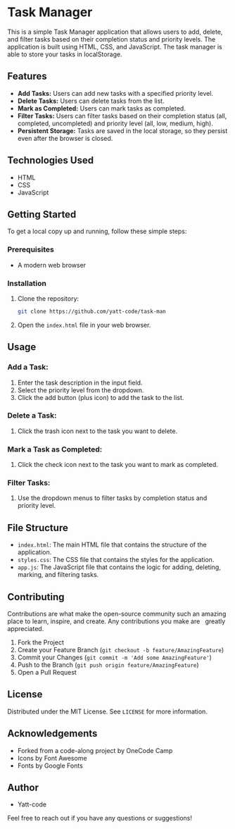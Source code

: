 # Task Manager

This is a simple Task Manager application that allows users to add, delete, and filter tasks based on their completion status and priority levels. The application is built using HTML, CSS, and JavaScript. The task manager is able to store your tasks in localStorage.

## Features

*   **Add Tasks:** Users can add new tasks with a specified priority level.
*   **Delete Tasks:** Users can delete tasks from the list.
*   **Mark as Completed:** Users can mark tasks as completed.
*   **Filter Tasks:** Users can filter tasks based on their completion status (all, completed, uncompleted) and priority level (all, low, medium, high).
*   **Persistent Storage:** Tasks are saved in the local storage, so they persist even after the browser is closed.

## Technologies Used

*   HTML
*   CSS
*   JavaScript

## Getting Started

To get a local copy up and running, follow these simple steps:

### Prerequisites

*   A modern web browser   


### Installation

1.  Clone the repository:

    ```bash
    git clone https://github.com/yatt-code/task-man 
    ```

2.  Open the `index.html` file in your web browser.

## Usage

### Add a Task:

1.  Enter the task description in the input field.
2.  Select the priority level from the dropdown.
3.  Click the add button (plus icon) to add the task to the list.

### Delete a Task:

1.  Click the trash icon next to the task you want to delete.

### Mark a Task as Completed:

1.  Click the check icon next to the task you want to mark as completed.

### Filter Tasks:

1.  Use the dropdown menus to filter tasks by completion status and priority level.

## File Structure

*   `index.html`: The main HTML file that contains the structure of the application.
*   `styles.css`: The CSS file that contains the styles for the application.
*   `app.js`: The JavaScript file that contains the logic for adding, deleting, marking, and filtering tasks.

## Contributing

Contributions are what make the open-source community such an amazing place to learn, inspire, and create. Any contributions you make are   
 greatly appreciated.

1.  Fork the Project
2.  Create your Feature Branch (`git checkout -b feature/AmazingFeature`)
3.  Commit your Changes (`git commit -m 'Add some AmazingFeature'`)
4.  Push to the Branch (`git push origin feature/AmazingFeature`)
5.  Open a Pull Request   


## License

Distributed under the MIT License. See `LICENSE` for more information.

## Acknowledgements   


*   Forked from a code-along project by OneCode Camp
*   Icons by Font Awesome
*   Fonts by Google Fonts

## Author

*   Yatt-code

Feel free to reach out if you have any questions or suggestions!